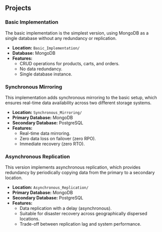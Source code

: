 ## Projects

### Basic Implementation

The basic implementation is the simplest version, using MongoDB as a single database without any redundancy or replication.

- **Location:** `Basic_Implementation/`
- **Database:** MongoDB
- **Features:**
  - CRUD operations for products, carts, and orders.
  - No data redundancy.
  - Single database instance.

### Synchronous Mirroring

This implementation adds synchronous mirroring to the basic setup, which ensures real-time data availability across two different storage systems.

- **Location:** `Synchronous_Mirroring/`
- **Primary Database:** MongoDB
- **Secondary Database:** PostgreSQL
- **Features:**
  - Real-time data mirroring.
  - Zero data loss on failover (zero RPO).
  - Immediate recovery (zero RTO).

### Asynchronous Replication

This version implements asynchronous replication, which provides redundancy by periodically copying data from the primary to a secondary location.

- **Location:** `Asynchronous_Replication/`
- **Primary Database:** MongoDB
- **Secondary Database:** PostgreSQL
- **Features:**
  - Data replication with a delay (asynchronous).
  - Suitable for disaster recovery across geographically dispersed locations.
  - Trade-off between replication lag and system performance.
